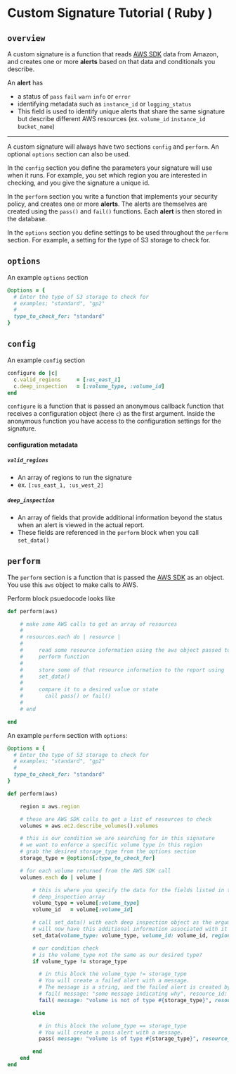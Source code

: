 # Custom Signature Tutorial ( Ruby )

## `overview`
A custom signature is a function that reads [AWS SDK](http://docs.aws.amazon.com/sdkforruby/api/) data from Amazon, and creates one or more __alerts__ based on that data and conditionals you describe.  

An __alert__ has
* a status of `pass` `fail` `warn` `info` or `error`
* identifying metadata such as `instance_id` or `logging_status`
* This field is used to identify unique alerts that share the same signature but describe different AWS resources (ex. `volume_id` `instance_id` `bucket_name`)

* * *

A custom signature will always have two sections `config` and `perform`. An optional `options` section can also be used.

In the `config` section you define the parameters your signature will use when it runs. For example, you set which region you are interested in checking, and you give the signature a unique id.

In the `perform` section you write a function that implements your security policy, and creates one or more __alerts__.  The alerts are themselves are created using the `pass()` and `fail()` functions. Each __alert__ is then stored in the database.

In the `options` section you define settings to be used throughout the `perform` section. For example, a setting for the type of S3 storage to check for. 

## `options`

An example `options` section
```ruby
@options = {
  # Enter the type of S3 storage to check for
  # examples; "standard", "gp2"
  #
  type_to_check_for: "standard"
}
```

## `config`

An example `config` section
```ruby
configure do |c|
  c.valid_regions     = [:us_east_1]
  c.deep_inspection   = [:volume_type, :volume_id]
end
```

`configure` is a function that is passed an anonymous callback function that receives a configuration object (here `c`) as the first argument.  Inside the anonymous function you have access to the configuration settings for the signature.

#### configuration metadata

##### `valid_regions`
* An array of regions to run the signature
* ex. `[:us_east_1, :us_west_2]`

##### `deep_inspection`
* An array of fields that provide additional information beyond the status when
an alert is viewed in the actual report.  
* These fields are referenced in the `perform` block when you call
`set_data()`

## `perform`

The `perform` section is a function that is passed the
 [AWS SDK](http://docs.aws.amazon.com/sdkforruby/api/) as an object.  You use
this `aws` object to make calls to AWS.  

Perform block psuedocode looks like
```ruby
def perform(aws)

    # make some AWS calls to get an array of resources
    # 
    # resources.each do | resource |
    #
    #     read some resource information using the aws object passed to the
    #     perform function
    # 
    #     store some of that resource information to the report using
    #     set_data()
    #
    #     compare it to a desired value or state
    #       call pass() or fail()
    #  
    # end

end
```

An example `perform` section with `options`:
```ruby
@options = {
  # Enter the type of S3 storage to check for
  # examples; "standard", "gp2"
  #
  type_to_check_for: "standard"
}

def perform(aws)

    region = aws.region

    # these are AWS SDK calls to get a list of resources to check
    volumes = aws.ec2.describe_volumes().volumes

    # this is our condition we are searching for in this signature
    # we want to enforce a specific volume type in this region
    # grab the desired storage_type from the options section
    storage_type = @options[:type_to_check_for]

    # for each volume returned from the AWS SDK call
    volumes.each do | volume |

        # this is where you specify the data for the fields listed in the
        # deep_inspection array
        volume_type = volume[:volume_type]
        volume_id   = volume[:volume_id]

        # call set_data() with each deep inspection object as the argument
        # will now have this additional information associated with it
        set_data(volume_type: volume_type, volume_id: volume_id, region: region)

        # our condition check
        # is the volume_type not the same as our desired type?
        if volume_type != storage_type

          # in this block the volume_type != storage_type
          # You will create a failed alert with a message.
          # The message is a string, and the failed alert is created by calling
          # fail( message: "some message indicating why", resource_id: resource_id)
          fail( message: "volume is not of type #{storage_type}", resource_id: volume_id)

        else

          # in this block the volume_type == storage_type
          # You will create a pass alert with a message.
          pass( message: "volume is of type #{storage_type}", resource_id: volume_id)

        end
    end
end
```
